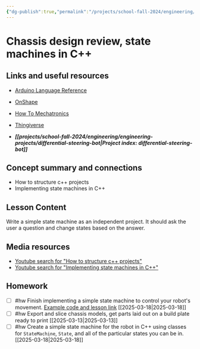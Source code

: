 ```yaml
---
{"dg-publish":true,"permalink":"/projects/school-fall-2024/engineering/lessons/implementing-state-machines-cpp/"}
---
```



#  Chassis design review, state machines in C++

## Links and useful resources 

- [Arduino Language Reference](https://docs.arduino.cc/language-reference/)
- [OnShape](https://cad.onshape.com)
- [How To Mechatronics](https://howtomechatronics.com)
- [Thingiverse](https://thingiverse.com)

 
- ***[[projects/school-fall-2024/engineering/engineering-projects/differential-steering-bot\|Project index: differential-steering-bot]]*** 

## Concept summary and connections


- How to structure c++ projects 
- Implementing state machines in C++ 

## Lesson Content

Write a simple state machine as an independent project. It should ask the user a question and change states based on the answer. 

## Media resources

- [Youtube search for "How to structure c++ projects"](https://www.youtube.com/results?search_query=How%20to%20structure%20c++%20projects) 
- [Youtube search for "Implementing state machines in C++"](https://www.youtube.com/results?search_query=Implementing%20state%20machines%20in%20C++) 



## Homework

- [ ] #hw Finish implementing a simple state machine to control your robot's movement. [Example code and lesson link](https://school.ginosterous.com/projects/school-fall-2024/engineering/lessons/implementing-state-machines-cpp) [[2025-03-18\|2025-03-18]]
- [ ] #hw Export and slice chassis models, get parts laid out on a build plate ready to print [[2025-03-13\|2025-03-13]]
- [ ] #hw Create a simple state machine for the robot in C++ using classes for `StateMachine`, `State`, and all of the particular states you can be in. [[2025-03-18\|2025-03-18]]
